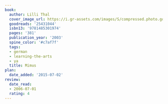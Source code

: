 ```yaml
---
book:
  author: Lilli Thal
  cover_image_url: https://i.gr-assets.com/images/S/compressed.photo.goodreads.com/books/1430052907l/25431044._SX98_.jpg
  goodreads: '25431044'
  isbn13: '9781485301974'
  pages: '381'
  publication_year: '2003'
  spine_color: '#c7af7f'
  tags:
  - german
  - learning-the-arts
  - ya
  title: Mimus
plan:
  date_added: '2015-07-02'
review:
  date_read:
  - 2006-07-01
  rating: 4
---
```

